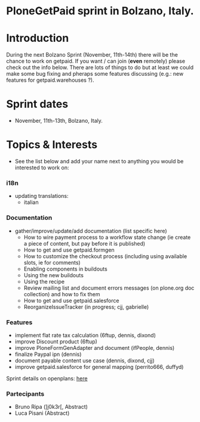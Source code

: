 # PloneGetPaid sprint in Bolzano, Italy. #

# Introduction #

During the next Bolzano Sprint (November, 11th-14th) there will be the chance to work on getpaid. If you want / can join (**even** remotely) please check out the info below. There are lots of things to do but at least we could make some bug fixing and pheraps some features discussing (e.g.: new features for getpaid.warehouses ?).

# Sprint dates #

  * November, 11th-13th, Bolzano, Italy.

# Topics & Interests #

  * See the list below and add your name next to anything you would be interested to work on:


### i18n ###

  * updating translations:
    * italian

### Documentation ###

  * gather/improve/update/add documentation (list specific here)
    * How to wire payment process to a workflow state change (ie create a piece of content, but pay before it is published)
    * How to get and use getpaid.formgen
    * How to customize the checkout process (including using available slots, ie for comments)
    * Enabling components in buildouts
    * Using the new buildouts
    * Using the recipe
    * Review mailing list and document errors messages (on plone.org doc collection) and how to fix them
    * How to get and use getpaid.salesforce
    * ReorganizeIssueTracker (in progress; cjj, gabrielle)

### Features ###

  * implement flat rate tax calculation (6ftup, dennis, dixond)
  * improve Discount product (6ftup)
  * improve PloneFormGenAdapter and document (ifPeople, dennis)
  * finalize Paypal ipn (dennis)
  * document payable content use case (dennis, dixond, cjj)
  * improve getpaid.salesforce for general mapping (perrito666, duffyd)

Sprint details on openplans: [here](http://www.openplans.org/projects/bolzano-plone-sprint/project-home)

### Partecipants ###

  * Bruno Ripa (]j0k3r[, Abstract)
  * Luca Pisani (Abstract)